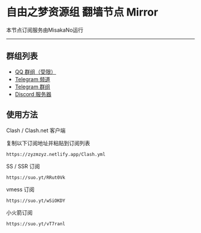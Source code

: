 # 自由之梦资源组 翻墙节点 Mirror

本节点订阅服务由MisakaNo运行

---

## 群组列表


- [QQ 群组（受限）](https://jq.qq.com/?k=EYO8pnWi)
- [Telegram 频道](http://t.me/FreedomResources)
- [Telegram 群组](http://t.me/FreedomResourcesChat)
- [Discord 服务器](https://disboard.org/server/824051331693281280)

## 使用方法

Clash / Clash.net 客户端

复制以下订阅地址并粘贴到订阅列表

```
https://zyzmzyz.netlify.app/Clash.yml
```

SS / SSR 订阅

```
https://suo.yt/RRut0Vk
```

vmess 订阅

```
https://suo.yt/wSiOKDY
```

小火箭订阅

```
https://suo.yt/vT7ranl
```
